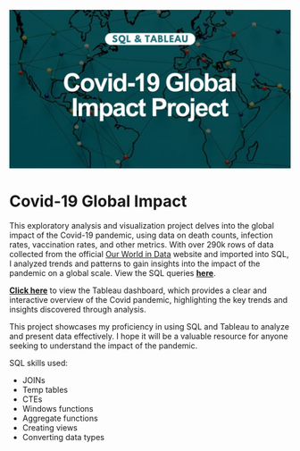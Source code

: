 ![ ](Covid_cover.jpg)

# Covid-19 Global Impact

This exploratory analysis and visualization project delves into the global impact of the Covid-19 pandemic, using data on death counts, infection rates, vaccination rates, and other metrics. With over 290k rows of data collected from the official [Our World in Data](https://ourworldindata.org/covid-deaths) website and imported into SQL, I analyzed trends and patterns to gain insights into the impact of the pandemic on a global scale. View the SQL queries **[here](https://github.com/jessicabohannon/Covid-Exploration-in-SQL/blob/main/SQL_CovidExploration)**.

**[Click here](https://public.tableau.com/app/profile/jessica4478/viz/CovidDashboard_16769162362800/CovidDashboard)** to view the Tableau dashboard, which provides a clear and interactive overview of the Covid pandemic, highlighting the key trends and insights discovered through analysis.

This project showcases my proficiency in using SQL and Tableau to analyze and present data effectively. I hope it will be a valuable resource for anyone seeking to understand the impact of the pandemic.

SQL skills used:
* JOINs
* Temp tables
* CTEs
* Windows functions
* Aggregate functions
* Creating views
* Converting data types
